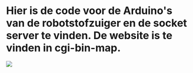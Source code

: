 # Hier is de code voor de Arduino's van de robotstofzuiger en de socket server te vinden. De website is te vinden in cgi-bin-map.

<img src="https://cdn.myminifactory.com/assets/object-assets/5d7e8da833a15/images/720X720-img-20190914-120644.jpg">
